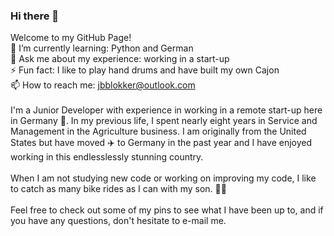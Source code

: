 ### Hi there 👋

<!--
**Jbblokker/Jbblokker** is a ✨ _special_ ✨ repository because its `README.md` (this file) appears on your GitHub profile.

Here are some ideas to get you started:

- 🔭 I’m currently working on ...
🌱 I’m currently learning ...
- 👯 I’m looking to collaborate on ...
- 🤔 I’m looking for help with ...
- 💬 Ask me about ...
- 📫 How to reach me: ...
- 😄 Pronouns: ...
- ⚡ Fun fact: ...
-->
Welcome to my GitHub Page!
<br>
🌱 I’m currently learning: Python and German
<br>
💬 Ask me about my experience: working in a start-up
<br>
⚡ Fun fact: I like to play hand drums and have built my own Cajon
<br>
📫 How to reach me: jbblokker@outlook.com
<br>
<br>
I'm a Junior Developer with experience in working in a remote start-up here in Germany :european_castle:. In my previous life, I spent nearly eight years in Service and Management in the Agriculture business. I am originally from the United States but have moved ✈️ to Germany in the past year and I have enjoyed working in this endlesslessly stunning country. 
<br>
<br>
When I am not studying new code or working on improving my code, I like to catch as many bike rides as I can with my son. 🚴‍♂️
<br>
<br>
Feel free to check out some of my pins to see what I have been up to, and if you have any questions, don't hesitate to e-mail me. 
